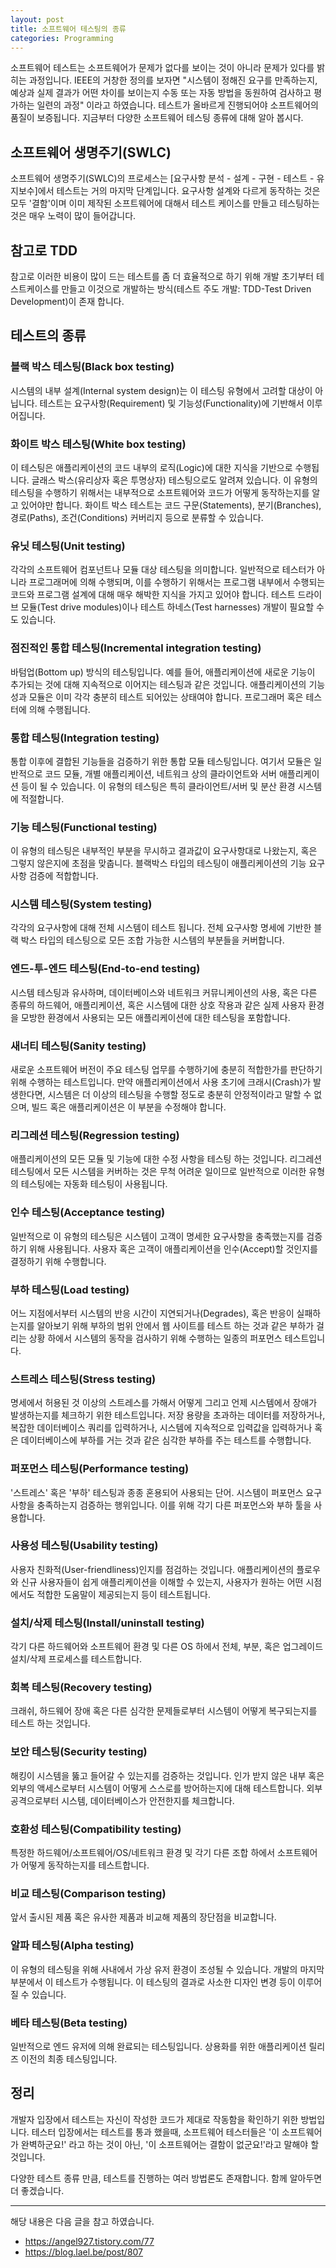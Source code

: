 ```yaml
---
layout: post
title: 소프트웨어 테스팅의 종류
categories: Programming
---
```



소프트웨어 테스트는 소프트웨어가 문제가 없다를 보이는 것이 아니라 문제가 있다를 밝히는 과정입니다. 
IEEE의 거창한 정의를 보자면 "시스템이 정해진 요구를 만족하는지, 예상과 실제 결과가 어떤 차이를 보이는지 수동 또는 자동 방법을 동원하여 검사하고 평가하는 일련의 과정" 이라고 하였습니다. 테스트가 올바르게 진행되어야 소프트웨어의 품질이 보증됩니다. 지금부터 다양한 소프트웨어 테스팅 종류에 대해 알아 봅시다. 


## 소프트웨어 생명주기(SWLC)
소프트웨어 생명주기(SWLC)의 프로세스는 [요구사항 분석 - 설계 - 구현 - 테스트 - 유지보수]에서 테스트는 거의 마지막 단계입니다. 요구사항 설계와 다르게 동작하는 것은 모두 '결함'이며 이미 제작된 소프트웨어에 대해서 테스트 케이스를 만들고 테스팅하는 것은 매우 노력이 많이 들어갑니다. 

## 참고로 TDD
참고로 이러한 비용이 많이 드는 테스트를 좀 더 효율적으로 하기 위해 개발 초기부터 테스트케이스를 만들고 이것으로 개발하는 방식(테스트 주도 개발: TDD-Test Driven Development)이 존재 합니다. 

## 테스트의 종류 

### 블랙 박스 테스팅(Black box testing)
시스템의 내부 설계(Internal system design)는 이 테스팅 유형에서 고려할 대상이 아닙니다. 테스트는 요구사항(Requirement) 및 기능성(Functionality)에 기반해서 이루어집니다.


### 화이트 박스 테스팅(White box testing) 
이 테스팅은 애플리케이션의 코드 내부의 로직(Logic)에 대한 지식을 기반으로 수행됩니다. 글래스 박스(유리상자 혹은 투명상자) 테스팅으로도 알려져 있습니다. 이 유형의 테스팅을 수행하기 위해서는 내부적으로 소프트웨어와 코드가 어떻게 동작하는지를 알고 있어야만 합니다. 화이트 박스 테스트는 코드 구문(Statements), 분기(Branches), 경로(Paths), 조건(Conditions) 커버리지 등으로 분류할 수 있습니다.

 

### 유닛 테스팅(Unit testing) 
각각의 소프트웨어 컴포넌트나 모듈 대상 테스팅을 의미합니다. 일반적으로 테스터가 아니라 프로그래머에 의해 수행되며, 이를 수행하기 위해서는 프로그램 내부에서 수행되는 코드와 프로그램 설계에 대해 매우 해박한 지식을 가지고 있어야 합니다. 테스트 드라이브 모듈(Test drive modules)이나 테스트 하네스(Test harnesses) 개발이 필요할 수도 있습니다.
 

### 점진적인 통합 테스팅(Incremental integration testing) 
바텀업(Bottom up) 방식의 테스팅입니다. 예를 들어, 애플리케이션에 새로운 기능이 추가되는 것에 대해 지속적으로 이어지는 테스팅과 같은 것입니다. 애플리케이션의 기능성과 모듈은 이미 각각 충분히 테스트 되어있는 상태여야 합니다. 프로그래머 혹은 테스터에 의해 수행됩니다.


### 통합 테스팅(Integration testing) 
통합 이후에 결합된 기능들을 검증하기 위한 통합 모듈 테스팅입니다. 여기서 모듈은 일반적으로 코드 모듈, 개별 애플리케이션, 네트워크 상의 클라이언트와 서버 애플리케이션 등이 될 수 있습니다. 이 유형의 테스팅은 특히 클라이언트/서버 및 분산 환경 시스템에 적절합니다.


### 기능 테스팅(Functional testing) 
이 유형의 테스팅은 내부적인 부분을 무시하고 결과값이 요구사항대로 나왔는지, 혹은 그렇지 않은지에 초점을 맞춥니다. 블랙박스 타입의 테스팅이 애플리케이션의 기능 요구사항 검증에 적합합니다.  

 
### 시스템 테스팅(System testing) 
각각의 요구사항에 대해 전체 시스템이 테스트 됩니다. 전체 요구사항 명세에 기반한 블랙 박스 타입의 테스팅으로 모든 조합 가능한 시스템의 부분들을 커버합니다.

 
### 엔드-투-엔드 테스팅(End-to-end testing) 
시스템 테스팅과 유사하며, 데이터베이스와 네트워크 커뮤니케이션의 사용, 혹은 다른 종류의 하드웨어, 애플리케이션, 혹은 시스템에 대한 상호 작용과 같은 실제 사용자 환경을 모방한 환경에서 사용되는 모든 애플리케이션에 대한 테스팅을 포함합니다.

 
### 새너티 테스팅(Sanity testing) 
새로운 소프트웨어 버전이 주요 테스팅 업무를 수행하기에 충분히 적합한가를 판단하기 위해 수행하는 테스트입니다. 만약 애플리케이션에서 사용 초기에 크래시(Crash)가 발생한다면, 시스템은 더 이상의 테스팅을 수행할 정도로 충분히 안정적이라고 말할 수 없으며, 빌드 혹은 애플리케이션은 이 부분을 수정해야 합니다.


### 리그레션 테스팅(Regression testing) 
애플리케이션의 모든 모듈 및 기능에 대한 수정 사항을 테스팅 하는 것입니다. 리그레션 테스팅에서 모든 시스템을 커버하는 것은 무척 어려운 일이므로 일반적으로 이러한 유형의 테스팅에는 자동화 테스팅이 사용됩니다.


### 인수 테스팅(Acceptance testing) 
일반적으로 이 유형의 테스팅은 시스템이 고객이 명세한 요구사항을 충족했는지를 검증하기 위해 사용됩니다. 사용자 혹은 고객이 애플리케이션을 인수(Accept)할 것인지를 결정하기 위해 수행합니다.

 
### 부하 테스팅(Load testing) 
어느 지점에서부터 시스템의 반응 시간이 지연되거나(Degrades), 혹은 반응이 실패하는지를 알아보기 위해 부하의 범위 안에서 웹 사이트를 테스트 하는 것과 같은 부하가 걸리는 상황 하에서 시스템의 동작을 검사하기 위해 수행하는 일종의 퍼포먼스 테스트입니다.

 

### 스트레스 테스팅(Stress testing) 
명세에서 허용된 것 이상의 스트레스를 가해서 어떻게 그리고 언제 시스템에서 장애가 발생하는지를 체크하기 위한 테스트입니다. 저장 용량을 초과하는 데이터를 저장하거나, 복잡한 데이터베이스 쿼리를 입력하거나, 시스템에 지속적으로 입력값을 입력하거나 혹은 데이터베이스에 부하를 거는 것과 같은 심각한 부하를 주는 테스트를 수행합니다.


### 퍼포먼스 테스팅(Performance testing) 
'스트레스' 혹은 '부하' 테스팅과 종종 혼용되어 사용되는 단어. 시스템이 퍼포먼스 요구사항을 충족하는지 검증하는 행위입니다. 이를 위해 각기 다른 퍼포먼스와 부하 툴을 사용합니다.

 

### 사용성 테스팅(Usability testing) 
사용자 친화적(User-friendliness)인지를 점검하는 것입니다. 애플리케이션의 플로우와 신규 사용자들이 쉽게 애플리케이션을 이해할 수 있는지, 사용자가 원하는 어떤 시점에서도 적합한 도움말이 제공되는지 등이 테스트됩니다.


### 설치/삭제 테스팅(Install/uninstall testing) 
각기 다른 하드웨어와 소프트웨어 환경 및 다른 OS 하에서 전체, 부분, 혹은 업그레이드 설치/삭제 프로세스를 테스트합니다.


### 회복 테스팅(Recovery testing) 
크래쉬, 하드웨어 장애 혹은 다른 심각한 문제들로부터 시스템이 어떻게 복구되는지를 테스트 하는 것입니다.

 

### 보안 테스팅(Security testing) 
해킹이 시스템을 뚫고 들어갈 수 있는지를 검증하는 것입니다. 인가 받지 않은 내부 혹은 외부의 액세스로부터 시스템이 어떻게 스스로를 방어하는지에 대해 테스트합니다. 외부 공격으로부터 시스템, 데이터베이스가 안전한지를 체크합니다.

 

### 호환성 테스팅(Compatibility testing) 
특정한 하드웨어/소프트웨어/OS/네트워크 환경 및 각기 다른 조합 하에서 소프트웨어가 어떻게 동작하는지를 테스트합니다.


### 비교 테스팅(Comparison testing) 
앞서 출시된 제품 혹은 유사한 제품과 비교해 제품의 장단점을 비교합니다.

 

### 알파 테스팅(Alpha testing) 
이 유형의 테스팅을 위해 사내에서 가상 유저 환경이 조성될 수 있습니다. 개발의 마지막 부분에서 이 테스트가 수행됩니다. 이 테스팅의 결과로 사소한 디자인 변경 등이 이루어 질 수 있습니다.

 

### 베타 테스팅(Beta testing) 
일반적으로 엔드 유저에 의해 완료되는 테스팅입니다. 상용화를 위한 애플리케이션 릴리즈 이전의 최종 테스팅입니다.

## 정리
개발자 입장에서 테스트는 자신이 작성한 코드가 제대로 작동함을 확인하기 위한 방법입니다. 테스터 입장에서는 테스트를 통과 했을때, 소프트웨어 테스터들은 '이 소프트웨어가 완벽하군요!' 라고 하는 것이 아닌, '이 소프트웨어는 결함이 없군요!'라고 말해야 할 것입니다. 

다양한 테스트 종류 만큼, 테스트를 진행하는 여러 방법론도 존재합니다. 함께 알아두면 더 좋겠습니다.


----
해당 내용은 다음 글을 참고 하였습니다.
- https://angel927.tistory.com/77
- https://blog.lael.be/post/807